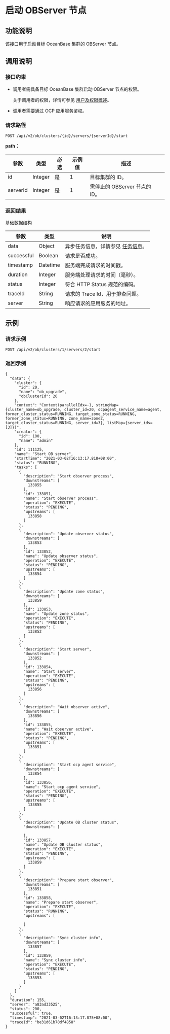 启动 OBServer 节点
================================



功能说明 
-------------------------

该接口用于启动目标 OceanBase 集群的 OBServer 节点。

调用说明 
-------------------------

### 接口约束 

* 调用者需具备目标 OceanBase 集群启动 OBServer 节点的权限。

  关于调用者的权限，详情可参见 [用户及权限概述](../../../1600.system-management-features/200.manage-users/50.user-management-overview.md)。
  

* 调用者需要通过 OCP 应用服务鉴权。

  




### 请求路径 

`POST /api/v2/ob/clusters/{id}/servers/{serverId}/start`

**path：** 


|    参数    |   类型    | 必选 | 示例值 |         描述         |
|----------|---------|----|-----|--------------------|
| id       | Integer | 是  | 1   | 目标集群的 ID。          |
| serverId | Integer | 是  | 1   | 需停止的 OBServer 节点的 ID。 |



### 返回结果 

基础数据结构


|     参数     |    类型    |                                说明                                |
|------------|----------|------------------------------------------------------------------|
| data       | Object   | 异步任务信息，详情参见 [任务信息](../400.task-return-structure.md)。 |
| successful | Boolean  | 请求是否成功。                                                          |
| timestamp  | Datetime | 服务端完成请求的时间戳。                                                     |
| duration   | Integer  | 服务端处理请求的时间（毫秒）。                                                  |
| status     | Integer  | 符合 HTTP Status 规范的编码。                                            |
| traceId    | String   | 请求的 Trace Id，用于排查问题。                                             |
| server     | String   | 响应请求的应用服务的地址。                                                    |



示例 
-----------------------

### 请求示例 

`POST /api/v2/ob/clusters/1/servers/2/start`

### 返回示例 

```unknow
{
  "data": {
    "cluster": {
      "id": 20,
      "name": "ob_upgrade",
      "obClusterId": 20
    },
    "context": "Context(parallelIdx=-1, stringMap={cluster_name=ob_upgrade, cluster_id=20, ocpagent_service_name=agent, former_cluster_status=RUNNING, target_zone_status=RUNNING, former_zone_status=RUNNING, zone_name=zone2, target_cluster_status=RUNNING, server_id=3}, listMap={server_ids=[3]})",
    "creator": {
      "id": 100,
      "name": "admin"
    },
    "id": 111125,
    "name": "Start OB server",
    "startTime": "2021-03-02T16:13:17.818+08:00",
    "status": "RUNNING",
    "tasks": [
      {
        "description": "Start observer process",
        "downstreams": [
          133855
        ],
        "id": 133851,
        "name": "Start observer process",
        "operation": "EXECUTE",
        "status": "PENDING",
        "upstreams": [
          133858
        ]
      },
      {
        "description": "Update observer status",
        "downstreams": [
          133853
        ],
        "id": 133852,
        "name": "Update observer status",
        "operation": "EXECUTE",
        "status": "PENDING",
        "upstreams": [
          133854
        ]
      },
      {
        "description": "Update zone status",
        "downstreams": [
          133859
        ],
        "id": 133853,
        "name": "Update zone status",
        "operation": "EXECUTE",
        "status": "PENDING",
        "upstreams": [
          133852
        ]
      },
      {
        "description": "Start server",
        "downstreams": [
          133852
        ],
        "id": 133854,
        "name": "Start server",
        "operation": "EXECUTE",
        "status": "PENDING",
        "upstreams": [
          133856
        ]
      },
      {
        "description": "Wait observer active",
        "downstreams": [
          133856
        ],
        "id": 133855,
        "name": "Wait observer active",
        "operation": "EXECUTE",
        "status": "PENDING",
        "upstreams": [
          133851
        ]
      },
      {
        "description": "Start ocp agent service",
        "downstreams": [
          133854
        ],
        "id": 133856,
        "name": "Start ocp agent service",
        "operation": "EXECUTE",
        "status": "PENDING",
        "upstreams": [
          133855
        ]
      },
      {
        "description": "Update OB cluster status",
        "downstreams": [
          
        ],
        "id": 133857,
        "name": "Update OB cluster status",
        "operation": "EXECUTE",
        "status": "PENDING",
        "upstreams": [
          133859
        ]
      },
      {
        "description": "Prepare start observer",
        "downstreams": [
          133851
        ],
        "id": 133858,
        "name": "Prepare start observer",
        "operation": "EXECUTE",
        "status": "RUNNING",
        "upstreams": [
          
        ]
      },
      {
        "description": "Sync cluster info",
        "downstreams": [
          133857
        ],
        "id": 133859,
        "name": "Sync cluster info",
        "operation": "EXECUTE",
        "status": "PENDING",
        "upstreams": [
          133853
        ]
      }
    ]
  },
  "duration": 155,
  "server": "a83ad33525",
  "status": 200,
  "successful": true,
  "timestamp": "2021-03-02T16:13:17.875+08:00",
  "traceId": "be31d61b70df4858"
}
```


